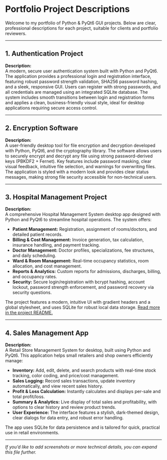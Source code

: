 # Portfolio Project Descriptions

Welcome to my portfolio of Python & PyQt6 GUI projects. Below are clear, professional descriptions for each project, suitable for clients and portfolio reviewers.

---

## 1. Authentication Project

**Description:**  
A modern, secure user authentication system built with Python and PyQt6. The application provides a professional login and registration interface, featuring robust password strength validation, SHA256 password hashing, and a sleek, responsive GUI. Users can register with strong passwords, and all credentials are managed using an integrated SQLite database. The system includes smooth transitions between login and registration forms and applies a clean, business-friendly visual style, ideal for desktop applications requiring secure access control.

---

## 2. Encryption Software

**Description:**  
A user-friendly desktop tool for file encryption and decryption developed with Python, PyQt6, and the cryptography library. The software allows users to securely encrypt and decrypt any file using strong password-derived keys (PBKDF2 + Fernet). Key features include password masking, clear visual feedback, intuitive file selection, and warnings for overwriting files. The application is styled with a modern look and provides clear status messages, making strong file security accessible for non-technical users.

---

## 3. Hospital Management Project

**Description:**  
A comprehensive Hospital Management System desktop app designed with Python and PyQt6 to streamline hospital operations. The system offers:

- **Patient Management:** Registration, assignment of rooms/doctors, and detailed patient records.
- **Billing & Cost Management:** Invoice generation, tax calculation, insurance handling, and payment tracking.
- **Doctor Management:** Doctor profiles, specializations, fee structures, and daily scheduling.
- **Ward & Room Management:** Real-time occupancy statistics, room allocation, and cost management.
- **Reports & Analytics:** Custom reports for admissions, discharges, billing, and occupancy rates.
- **Security:** Secure login/registration with bcrypt hashing, account lockout, password strength enforcement, and password recovery via security questions.

The project features a modern, intuitive UI with gradient headers and a global stylesheet, and uses SQLite for robust local data storage. [Read more in the project README.](./Hospital%20Management%20Project/README.md)

---

## 4. Sales Management App

**Description:**  
A Retail Store Management System for desktop, built using Python and PyQt6. This application helps small retailers and shop owners efficiently manage:

- **Inventory:** Add, edit, delete, and search products with real-time stock tracking, color coding, and price/cost management.
- **Sales Logging:** Record sales transactions, update inventory automatically, and view recent sales history.
- **Profit & Loss Calculation:** Instantly calculates and displays per-sale and total profit/loss.
- **Summary & Analytics:** Live display of total sales and profitability, with options to clear history and review product trends.
- **User Experience:** The interface features a stylish, dark-themed design, clear dialogs for data entry, and robust error handling.

The app uses SQLite for data persistence and is tailored for quick, practical use in retail environments.

---

*If you’d like to add screenshots or more technical details, you can expand this file further.*